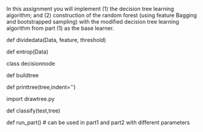 In this assignment you will implement (1) the decision tree learning algorithm; and (2) construction of the
random forest (using feature Bagging and bootstrapped sampling) with the modified decision tree learning
algorithm from part (1) as the base learner.

def dividedata(Data, feature, threshold)

def entrop(Data)

class decisionnode

def buildtree

def printtree(tree,indent='')

import drawtree.py

def classify(test,tree)

def run_part() # can be used in part1 and part2 with different parameters